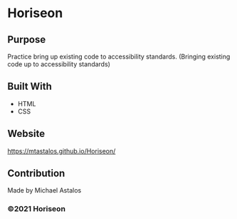 # Horiseon 

## Purpose
Practice bring up existing code to accessibility standards. (Bringing existing code up to accessibility standards)

## Built With 
* HTML
* CSS

## Website
https://mtastalos.github.io/Horiseon/

## Contribution
Made by Michael Astalos

### ©️2021 Horiseon
